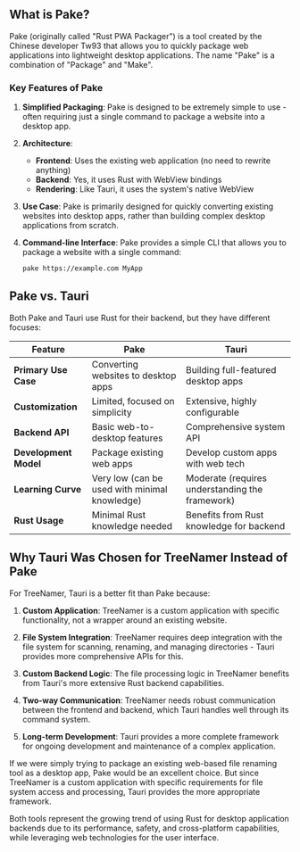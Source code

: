 ## What is Pake?

Pake (originally called "Rust PWA Packager") is a tool created by the Chinese developer Tw93 that allows you to quickly package web applications into lightweight desktop applications. The name "Pake" is a combination of "Package" and "Make".

### Key Features of Pake

1. **Simplified Packaging**: Pake is designed to be extremely simple to use - often requiring just a single command to package a website into a desktop app.

2. **Architecture**:
   - **Frontend**: Uses the existing web application (no need to rewrite anything)
   - **Backend**: Yes, it uses Rust with WebView bindings
   - **Rendering**: Like Tauri, it uses the system's native WebView

3. **Use Case**: Pake is primarily designed for quickly converting existing websites into desktop apps, rather than building complex desktop applications from scratch.

4. **Command-line Interface**: Pake provides a simple CLI that allows you to package a website with a single command:

   ```bash
   pake https://example.com MyApp
   ```

## Pake vs. Tauri

Both Pake and Tauri use Rust for their backend, but they have different focuses:

| Feature | Pake | Tauri |
|---------|------|-------|
| **Primary Use Case** | Converting websites to desktop apps | Building full-featured desktop apps |
| **Customization** | Limited, focused on simplicity | Extensive, highly configurable |
| **Backend API** | Basic web-to-desktop features | Comprehensive system API |
| **Development Model** | Package existing web apps | Develop custom apps with web tech |
| **Learning Curve** | Very low (can be used with minimal knowledge) | Moderate (requires understanding the framework) |
| **Rust Usage** | Minimal Rust knowledge needed | Benefits from Rust knowledge for backend |

## Why Tauri Was Chosen for TreeNamer Instead of Pake

For TreeNamer, Tauri is a better fit than Pake because:

1. **Custom Application**: TreeNamer is a custom application with specific functionality, not a wrapper around an existing website.

2. **File System Integration**: TreeNamer requires deep integration with the file system for scanning, renaming, and managing directories - Tauri provides more comprehensive APIs for this.

3. **Custom Backend Logic**: The file processing logic in TreeNamer benefits from Tauri's more extensive Rust backend capabilities.

4. **Two-way Communication**: TreeNamer needs robust communication between the frontend and backend, which Tauri handles well through its command system.

5. **Long-term Development**: Tauri provides a more complete framework for ongoing development and maintenance of a complex application.

If we were simply trying to package an existing web-based file renaming tool as a desktop app, Pake would be an excellent choice. But since TreeNamer is a custom application with specific requirements for file system access and processing, Tauri provides the more appropriate framework.

Both tools represent the growing trend of using Rust for desktop application backends due to its performance, safety, and cross-platform capabilities, while leveraging web technologies for the user interface.
